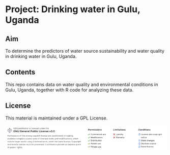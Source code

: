 # Project: Drinking water in Gulu, Uganda

## Aim
To determine the predictors of water source sustainability and water quality in drinking water in Gulu, Uganda.

## Contents
This repo contains data on water quality and environmental conditions in Gulu, Uganda, together with R code for analyzing these data.

## License
This material is maintained under a GPL License.

![](images/readme-license.png)
